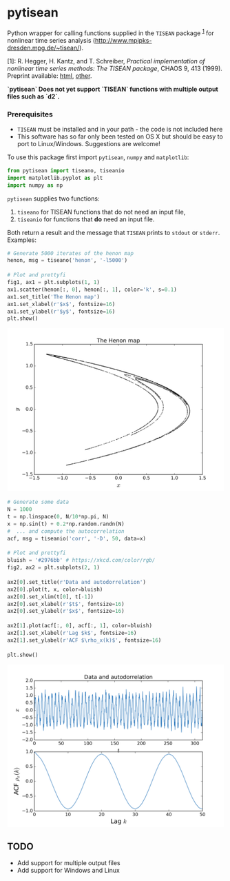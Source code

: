 # pytisean

Python wrapper for calling functions supplied in the `TISEAN` package
<sup>[1](#myfootnote1)</sup>
for nonlinear time series analysis  (http://www.mpipks-dresden.mpg.de/~tisean/).

<a name="myfootnote1">[1]</a>: R. Hegger, H. Kantz, and T. Schreiber, *Practical implementation of nonlinear time series methods: The TISEAN package*, CHAOS 9, 413 (1999).
Preprint available:
[html](http://www.mpipks-dresden.mpg.de/~tisean/Tisean_3.0.1/index.html),
[other](http://www.mpipks-dresden.mpg.de/~tisean/Tisean_3.0.1/index.html).

<div class="alert alert-warning">
  <strong>`pytisean` Does not yet support `TISEAN` functions with multiple output files such as `d2`.</strong>
</div>

### Prerequisites
* `TISEAN` must be installed and in your path - the code is not included here
* This software has so far only been tested on OS X but  should be easy to port to Linux/Windows. Suggestions are welcome!

To use this package first import `pytisean`, `numpy` and `matplotlib`:

```python
from pytisean import tiseano, tiseanio
import matplotlib.pyplot as plt
import numpy as np
```

`pytisean` supplies two functions:
1. `tiseano` for TISEAN functions that do not need an input file,
2. `tiseanio` for functions that **do** need an input file.

Both return a result and the message that `TISEAN` prints to `stdout` or `stderr`. Examples:

```python
# Generate 5000 iterates of the henon map
henon, msg = tiseano('henon', '-l5000')

# Plot and prettyfi
fig1, ax1 = plt.subplots(1, 1)
ax1.scatter(henon[:, 0], henon[:, 1], color='k', s=0.1)
ax1.set_title('The Henon map')
ax1.set_xlabel(r'$x$', fontsize=16)
ax1.set_ylabel(r'$y$', fontsize=16)
plt.show()
```

![The Henon Map](doc/henon.png "The Henon map")

```python
# Generate some data
N = 1000
t = np.linspace(0, N/10*np.pi, N)
x = np.sin(t) + 0.2*np.random.randn(N)
#  ... and compute the autocorrelation
acf, msg = tiseanio('corr', '-D', 50, data=x)

# Plot and prettyfi
bluish = '#2976bb' # https://xkcd.com/color/rgb/
fig2, ax2 = plt.subplots(2, 1)

ax2[0].set_title(r'Data and autodorrelation')
ax2[0].plot(t, x, color=bluish)
ax2[0].set_xlim(t[0], t[-1])
ax2[0].set_xlabel(r'$t$', fontsize=16)
ax2[0].set_ylabel(r'$x$', fontsize=16)

ax2[1].plot(acf[:, 0], acf[:, 1], color=bluish)
ax2[1].set_xlabel(r'Lag $k$', fontsize=16)
ax2[1].set_ylabel(r'ACF $\rho_x(k)$', fontsize=16)

plt.show()
```

![Data and autocorrelation](doc/corr.png "Data and autocorrelation")

## TODO
* Add support for multiple output files
* Add support for Windows and Linux
